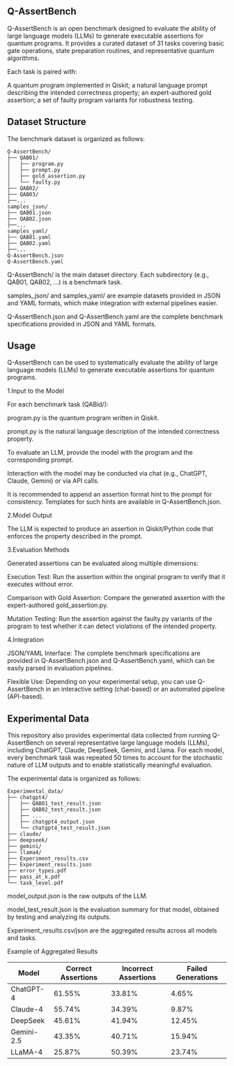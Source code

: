 ## Q-AssertBench
Q-AssertBench is an open benchmark designed to evaluate the ability of large language models (LLMs) to generate executable assertions for quantum programs. It provides a curated dataset of 31 tasks covering basic gate operations, state preparation routines, and representative quantum algorithms.

Each task is paired with:

A quantum program implemented in Qiskit;
a natural language prompt describing the intended correctness property;
an expert-authored gold assertion;
a set of faulty program variants for robustness testing.

## Dataset Structure
The benchmark dataset is organized as follows:
```text
Q-AssertBench/
├── QAB01/
│   ├── program.py
│   ├── prompt.py
│   ├── gold_assertion.py
│   └── faulty.py
├── QAB02/
├── QAB03/
├──...
samples_json/
├── QAB01.json
├── QAB02.json
├──...
samples_yaml/
├── QAB01.yaml
├── QAB02.yaml
├──...
Q-AssertBench.json
Q-AssertBench.yaml
```
Q-AssertBench/ is the main dataset directory. Each subdirectory (e.g., QAB01, QAB02, …) is a benchmark task. 

samples_json/ and samples_yaml/ are example datasets provided in JSON and YAML formats, which make integration with external pipelines easier.

Q-AssertBench.json and Q-AssertBench.yaml are the complete benchmark specifications provided in JSON and YAML formats.

## Usage

Q-AssertBench can be used to systematically evaluate the ability of large language models (LLMs) to generate executable assertions for quantum programs.

1.Input to the Model

For each benchmark task (QABid/):

program.py is the quantum program written in Qiskit.

prompt.py is the natural language description of the intended correctness property.

To evaluate an LLM, provide the model with the program and the corresponding prompt.

Interaction with the model may be conducted via chat (e.g., ChatGPT, Claude, Gemini) or via API calls.

It is recommended to append an assertion format hint to the prompt for consistency. Templates for such hints are available in Q-AssertBench.json.

2.Model Output

The LLM is expected to produce an assertion in Qiskit/Python code that enforces the property described in the prompt.

3.Evaluation Methods

Generated assertions can be evaluated along multiple dimensions:

Execution Test: Run the assertion within the original program to verify that it executes without error.

Comparison with Gold Assertion: Compare the generated assertion with the expert-authored gold_assertion.py.

Mutation Testing: Run the assertion against the faulty.py variants of the program to test whether it can detect violations of the intended property.

4.Integration

JSON/YAML Interface: The complete benchmark specifications are provided in Q-AssertBench.json and Q-AssertBench.yaml, which can be easily parsed in evaluation pipelines.

Flexible Use: Depending on your experimental setup, you can use Q-AssertBench in an interactive setting (chat-based) or an automated pipeline (API-based).

## Experimental Data

This repository also provides experimental data collected from running Q-AssertBench on several representative large language models (LLMs), including ChatGPT, Claude, DeepSeek, Gemini, and Llama.
For each model, every benchmark task was repeated 50 times to account for the stochastic nature of LLM outputs and to enable statistically meaningful evaluation.

The experimental data is organized as follows:
```text
Experimental_data/
├── chatgpt4/
│   ├── QAB01_test_result.json
│   ├── QAB02_test_result.json
│   ├── ...
│   ├── chatgpt4_output.json
│   └── chatgpt4_test_result.json
├── claude/
├── deepseek/
├── gemini/
├── llama4/
├── Experiment_results.csv
├── Experiment_results.json
├── error_types.pdf
├── pass_at_k.pdf
└── task_level.pdf
```

model_output.json is the raw outputs of the LLM.

model_test_result.json is the evaluation summary for that model, obtained by testing and analyzing its outputs.

Experiment_results.csv/json are the aggregated results across all models and tasks.

Example of Aggregated Results

| Model      | Correct Assertions | Incorrect Assertions | Failed Generations |
|------------|-------------------|----------------------|--------------------|
| ChatGPT-4  | 61.55%            | 33.81%               | 4.65%              |
| Claude-4   | 55.74%            | 34.39%               | 9.87%              |
| DeepSeek   | 45.61%            | 41.94%               | 12.45%             |
| Gemini-2.5 | 43.35%            | 40.71%               | 15.94%             |
| LLaMA-4    | 25.87%            | 50.39%               | 23.74%             |


